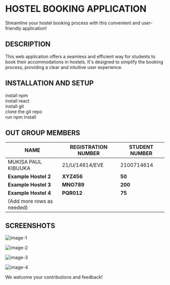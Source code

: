  # HOSTEL BOOKING APPLICATION

Streamline your hostel booking process with this convenient and user-friendly application!

## DESCRIPTION

This web application offers a seamless and efficient way for students to book their accommodations in hostels. It's designed to simplify the booking process, providing a clear and intuitive user experience.

## INSTALLATION AND SETUP
install npm
<br>
install react 
<br>
install git
<br>
clone the git repo
<br>
run npm install

## OUT GROUP MEMBERS

| NAME | REGISTRATION NUMBER | STUDENT NUMBER|
|---|---|---|
| MUKISA PAUL KIBUUKA | 21/U/14614/EVE | 2100714614|
| **Example Hostel 2** | **XYZ456** | **50** |
| **Example Hostel 3** | **MNO789** | **200** |
| **Example Hostel 4** | **PQR012** | **75** |
| (Add more rows as needed) | | |

## SCREENSHOTS

![image-1](https://github.com/mukisapaulk/hostel-booking-react-app/assets/131667087/ef4a72e8-1004-495c-b511-f9db43c33b1f)

![image-2](https://github.com/mukisapaulk/hostel-booking-react-app/assets/131667087/89bd33c4-0c6f-44da-8a1b-207f5c9b1671)

![image-3](https://github.com/mukisapaulk/hostel-booking-react-app/assets/131667087/e4665312-be8b-45f8-b3bc-52d920c1bf23)

![image-4](https://github.com/mukisapaulk/hostel-booking-react-app/assets/131667087/ad96700c-a585-45f5-87d9-ea57bfc03016)

We welcome your contributions and feedback!
